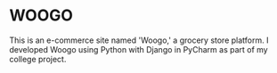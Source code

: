 # WOOGO
This is an e-commerce site named 'Woogo,' a grocery store platform. I developed Woogo using Python with Django in PyCharm as part of my college project.
